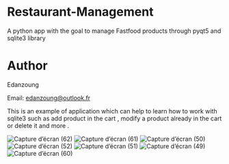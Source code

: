 # Restaurant-Management
A python app with the goal to manage Fastfood products through pyqt5 and sqlite3 library 

# Author 
Edanzoung

Email: edanzoung@outlook.fr

This is an example of application which can help to learn how to work with sqlite3 such as add product in the cart , modify a product already in the cart or delete it  and more .

![Capture d’écran (62)](https://user-images.githubusercontent.com/57450098/155385694-33ce16a7-7d85-460b-a63d-ab1bc14b1961.png)
![Capture d’écran (61)](https://user-images.githubusercontent.com/57450098/155385711-800dd509-8ce2-415c-a0b1-9efc4c15fd8f.png)
![Capture d’écran (50)](https://user-images.githubusercontent.com/57450098/155385875-5421ae27-8abd-4baa-bc07-d385cf1589b7.png)
![Capture d’écran (52)](https://user-images.githubusercontent.com/57450098/155385882-61a6eed7-6d86-4e3b-82cd-e0a64a9e3289.png)
![Capture d’écran (51)](https://user-images.githubusercontent.com/57450098/155385898-6c5ab6a9-e3bb-4f8e-a736-98d25c9f1888.png)
![Capture d’écran (49)](https://user-images.githubusercontent.com/57450098/155385925-c87000f7-aaac-48fe-b364-764dd9fe3f1c.png)
![Capture d’écran (60)](https://user-images.githubusercontent.com/57450098/155385942-49ca70bd-4803-4cc3-a88a-919bd5c2d6ca.png)
